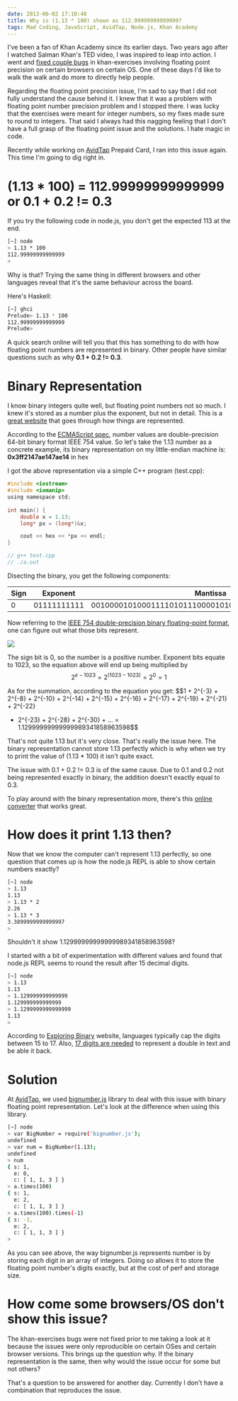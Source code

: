 ```yaml
---
date: 2013-06-02 17:10:48
title: Why is (1.13 * 100) shown as 112.99999999999999?
tags: Mad Coding, JavaScript, AvidTap, Node.js, Khan Academy
---
```

<script>
MathJax.Hub.Config({
  tex2jax: {
    inlineMath: [['$','$'], ['\\(','\\)']],
    processEscapes: true
  }
});
</script>
<script type="text/javascript" src="http://cdn.mathjax.org/mathjax/2.2-latest/MathJax.js"></script>
I've been a fan of Khan Academy since its earlier days. Two years ago after I
watched Salman Khan's TED video, I was inspired to leap into action. I went and
[fixed couple bugs][1] in khan-exercises involving floating point precision on
certain browsers on certain OS. One of these days I'd like to walk the walk and
do more to directly help people.

Regarding the floating point precision issue, I'm sad to say that I did not
fully understand the cause behind it. I knew that it was a problem with floating
point number precision problem and I stopped there. I was lucky that the
exercises were meant for integer numbers, so my fixes made sure to round to
integers. That said I always had this nagging feeling that I don't have a full
grasp of the floating point issue and the solutions. I hate magic in code.

Recently while working on [AvidTap][2] Prepaid Card, I ran into this issue
again. This time I'm going to dig right in.


# (1.13 * 100) = 112.99999999999999 or 0.1 + 0.2 != 0.3

If you try the following code in node.js, you don't get the expected 113 at the
end.

```bash
[~] node
> 1.13 * 100
112.99999999999999
>
```

Why is that? Trying the same thing in different browsers and other languages reveal
that it's the same behaviour across the board.

Here's Haskell:

```bash
[~] ghci
Prelude> 1.13 * 100
112.99999999999999
Prelude>
```

A quick search online will tell you that this has something to do with how
floating point numbers are represented in binary. Other people have similar
questions such as why **0.1 + 0.2 != 0.3**.


# Binary Representation

I know binary integers quite well, but floating point numbers not so much. I
knew it's stored as a number plus the exponent, but not in detail. This is a
[great website][3] that goes through how things are represented.

According to the [ECMAScript spec][7], number values are double-precision 64-bit
binary format IEEE 754 value. So let's take the 1.13 number as a concrete
example, its binary representation on my little-endian machine is:
**0x3ff2147ae147ae14** in hex

I got the above representation via a simple C++ program (test.cpp):

```c
#include <iostream>
#include <iomanip>
using namespace std;
 
int main() {
    double x = 1.13;
    long* px = (long*)&x;

    cout << hex << *px << endl;
}

// g++ test.cpp
// ./a.out
```

Disecting the binary, you get the following components:

| Sign | Exponent    | Mantissa                                             |
|------|-------------|------------------------------------------------------|
| 0    | 01111111111 | 0010000101000111101011100001010001111010111000010100 |

Now referring to the [IEEE 754 double-precision binary floating-point
format][4], one can figure out what those bits represent.

![](//upload.wikimedia.org/math/9/3/e/93e5d971de740f61ee86eea8f2c1ba62.png)

The sign bit is 0, so the number is a positive number. Exponent bits equate to
1023, so the equation above will end up being multiplied by $$2^{e-1023} = 2^{(1023-1023)} = 2^0 = 1$$

As for the summation, according to the equation you get:
$$1 + 2^{-3} + 2^{-8} + 2^{-10} + 2^{-14} + 2^{-15} + 2^{-16} + 2^{-17} + 2^{-19} + 2^{-21} + 2^{-22}
+ 2^{-23} + 2^{-28} + 2^{-30} + ... = 1.12999999999999989341858963598$$

That's not quite 1.13 but it's very close. That's really the issue here. The
binary representation cannot store 1.13 perfectly which is why when we try to
print the value of (1.13 * 100) it isn't quite exact.

The issue with 0.1 + 0.2 != 0.3 is of the same cause. Due to 0.1 and 0.2 not
being represented exactly in binary, the addition doesn't exactly equal to 0.3.

To play around with the binary representation more, there's this [online
converter][6] that works great.


# How does it print 1.13 then?

Now that we know the computer can't represent 1.13 perfectly, so one question
that comes up is how the node.js REPL is able to show certain numbers exactly?

```bash
[~] node
> 1.13
1.13
> 1.13 * 2
2.26
> 1.13 * 3
3.3899999999999997
>
```

Shouldn't it show 1.12999999999999989341858963598?

I started with a bit of experimentation with different values and found that
node.js REPL seems to round the result after 15 decimal digits.

```bash
[~] node
> 1.13
1.13
> 1.129999999999999
1.129999999999999
> 1.1299999999999999
1.13
>
```

According to [Exploring Binary][8] website, languages typically cap the digits
between 15 to 17. Also, [17 digits are needed][9] to represent a double in text
and be able it back.


# Solution

At [AvidTap][2], we used [bignumber.js][5] library to deal with this issue with
binary floating point representation. Let's look at the difference when using
this library.

```bash
[~] node
> var BigNumber = require('bignumber.js');
undefined
> var num = BigNumber(1.13);
undefined
> num
{ s: 1,
  e: 0,
  c: [ 1, 1, 3 ] }
> a.times(100)
{ s: 1,
  e: 2,
  c: [ 1, 1, 3 ] }
> a.times(100).times(-1)
{ s: -1,
  e: 2,
  c: [ 1, 1, 3 ] }
>
```

As you can see above, the way bignumber.js represents number is by storing each
digit in an array of integers. Doing so allows it to store the floating point
number's digits exactly, but at the cost of perf and storage size.


# How come some browsers/OS don't show this issue?

The khan-exercises bugs were not fixed prior to me taking a look at it because
the issues were only reproducible on certain OSes and certain browser versions.
This brings up the question why. If the binary representation is the same, then
why would the issue occur for some but not others?

That's a question to be answered for another day. Currently I don't have a
combination that reproduces the issue.

  [1]: https://github.com/Khan/khan-exercises/pull/5470
  [2]: http://avidtap.com
  [3]: http://floating-point-gui.de/formats/fp/
  [4]: http://en.wikipedia.org/wiki/Double-precision_floating-point_format
  [5]: https://github.com/MikeMcl/bignumber.js
  [6]: http://www.binaryconvert.com/convert_float.html
  [7]: http://www.ecma-international.org/publications/files/ecma-st/ECMA-262.pdf
  [8]: http://www.exploringbinary.com/print-precision-of-dyadic-fractions-varies-by-language/
  [9]: http://stackoverflow.com/questions/4738768/printing-double-without-losing-precision
